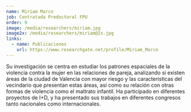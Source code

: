 ```yaml
---
name: Miriam Marco
job: Contratada Predoctoral FPU
order: 9
image: /media/researchers/miriam.jpg
image2x: /media/researchers/miriam@2x.jpg
links:
  - name: Publicaciones
    url: https://www.researchgate.net/profile/Miriam_Marco
---
```


Su investigación se centra en estudiar los patrones espaciales de la violencia contra la mujer en las relaciones de pareja, analizando si existen áreas de la ciudad de Valencia con mayor riesgo y las características del vecindario que presentan estas áreas, así como su relación con otras formas de violencia como el maltrato infantil. Ha participado en diferentes proyectos de I+D, y ha presentado sus trabajos en diferentes congresos tanto nacionales como internacionales.
